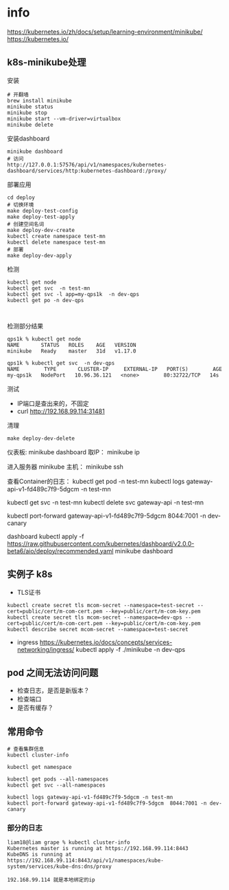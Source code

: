 # info
https://kubernetes.io/zh/docs/setup/learning-environment/minikube/
https://kubernetes.io/

## k8s-minikube处理

安装

```shell script
# 开翻墙
brew install minikube
minikube status
minikube stop
minikube start --vm-driver=virtualbox
minikube delete
```

安装dashboard

```shell script
minikube dashboard
# 访问
http://127.0.0.1:57576/api/v1/namespaces/kubernetes-dashboard/services/http:kubernetes-dashboard:/proxy/
```

部署应用

```shell script
cd deploy
# 切换环境
make deploy-test-config
make deploy-test-apply
# 创建空间名词
make deploy-dev-create
kubectl create namespace test-mn
kubectl delete namespace test-mn
# 部署
make deploy-dev-apply
```

检测

```shell script
kubectl get node
kubectl get svc  -n test-mn
kubectl get svc -l app=my-qps1k  -n dev-qps
kubectl get po -n dev-qps



```

检测部分结果

``` log
qps1k % kubectl get node
NAME       STATUS   ROLES    AGE   VERSION
minikube   Ready    master   31d   v1.17.0

qps1k % kubectl get svc  -n dev-qps
NAME        TYPE       CLUSTER-IP     EXTERNAL-IP   PORT(S)        AGE
my-qps1k   NodePort   10.96.36.121   <none>        80:32722/TCP   14s
```

测试

- IP端口是查出来的，不固定
- curl http://192.168.99.114:31481

清理

```shell script
make deploy-dev-delete
```

仪表板: minikube dashboard
取IP： minikube ip

进入服务器 minikube 主机：
minikube ssh 

查看Container的日志：
kubectl get pod -n test-mn
kubectl logs gateway-api-v1-fd489c7f9-5dgcm -n test-mn

kubectl get svc -n test-mn
kubectl delete svc gateway-api -n test-mn

kubectl port-forward gateway-api-v1-fd489c7f9-5dgcm  8044:7001 -n dev-canary

dashboard
kubectl apply -f https://raw.githubusercontent.com/kubernetes/dashboard/v2.0.0-beta6/aio/deploy/recommended.yaml
minikube dashboard

## 实例子 k8s

- TLS证书
```shell script
kubectl create secret tls mcom-secret --namespace=test-secret --cert=public/cert/m-com-cert.pem --key=public/cert/m-com-key.pem
kubectl create secret tls mcom-secret --namespace=dev-qps --cert=public/cert/m-com-cert.pem --key=public/cert/m-com-key.pem
kubectl describe secret mcom-secret --namespace=test-secret
```
- ingress
https://kubernetes.io/docs/concepts/services-networking/ingress/
kubectl apply -f ./minikube  -n dev-qps 

## pod 之间无法访问问题

- 检查日志，是否是新版本？
- 检查端口
- 是否有缓存？ 

## 常用命令
```shell script
# 查看集群信息
kubectl cluster-info

kubectl get namespace

kubectl get pods --all-namespaces 
kubectl get svc --all-namespaces 

kubectl logs gateway-api-v1-fd489c7f9-5dgcm -n test-mn
kubectl port-forward gateway-api-v1-fd489c7f9-5dgcm  8044:7001 -n dev-canary

```

### 部分的日志

```
liam18@liam grape % kubectl cluster-info
Kubernetes master is running at https://192.168.99.114:8443
KubeDNS is running at https://192.168.99.114:8443/api/v1/namespaces/kube-system/services/kube-dns:dns/proxy

192.168.99.114 就是本地绑定的ip
```

